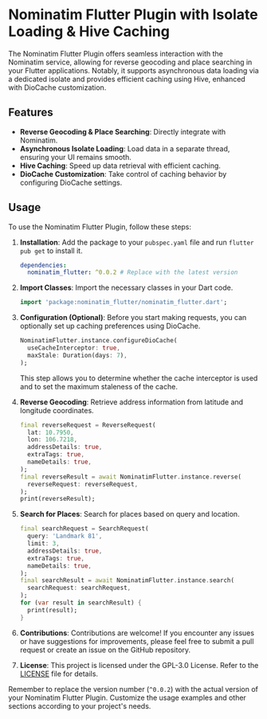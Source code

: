 # **Nominatim Flutter Plugin with Isolate Loading & Hive Caching**

The Nominatim Flutter Plugin offers seamless interaction with the Nominatim service, allowing for reverse geocoding and place searching in your Flutter applications. Notably, it supports asynchronous data loading via a dedicated isolate and provides efficient caching using Hive, enhanced with DioCache customization.

## Features
- **Reverse Geocoding & Place Searching**: Directly integrate with Nominatim.
- **Asynchronous Isolate Loading**: Load data in a separate thread, ensuring your UI remains smooth.
- **Hive Caching**: Speed up data retrieval with efficient caching.
- **DioCache Customization**: Take control of caching behavior by configuring DioCache settings.

## Usage

To use the Nominatim Flutter Plugin, follow these steps:

1. **Installation**: Add the package to your `pubspec.yaml` file and run `flutter pub get` to install it.

    ```yaml
    dependencies:
      nominatim_flutter: ^0.0.2 # Replace with the latest version
    ```

2. **Import Classes**: Import the necessary classes in your Dart code.

    ```dart
    import 'package:nominatim_flutter/nominatim_flutter.dart';
    ```

3. **Configuration (Optional)**: Before you start making requests, you can optionally set up caching preferences using DioCache.
    
    ```dart
    NominatimFlutter.instance.configureDioCache(
      useCacheInterceptor: true, 
      maxStale: Duration(days: 7),
    );
    ```
    This step allows you to determine whether the cache interceptor is used and to set the maximum staleness of the cache.

4. **Reverse Geocoding**: Retrieve address information from latitude and longitude coordinates.

    ```dart
    final reverseRequest = ReverseRequest(
      lat: 10.7950,
      lon: 106.7218,
      addressDetails: true,
      extraTags: true,
      nameDetails: true,
    );
    final reverseResult = await NominatimFlutter.instance.reverse(
      reverseRequest: reverseRequest,
    );
    print(reverseResult);
    ```

5. **Search for Places**: Search for places based on query and location.

    ```dart
    final searchRequest = SearchRequest(
      query: 'Landmark 81',
      limit: 3,
      addressDetails: true,
      extraTags: true,
      nameDetails: true,
    );
    final searchResult = await NominatimFlutter.instance.search(
      searchRequest: searchRequest,
    );
    for (var result in searchResult) {
      print(result);
    }
    ```

6. **Contributions**: Contributions are welcome! If you encounter any issues or have suggestions for improvements, please feel free to submit a pull request or create an issue on the GitHub repository.

7. **License**: This project is licensed under the GPL-3.0 License. Refer to the [LICENSE](LICENSE) file for details.

Remember to replace the version number (`^0.0.2`) with the actual version of your Nominatim Flutter Plugin. Customize the usage examples and other sections according to your project's needs.
